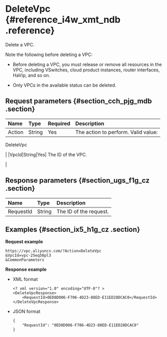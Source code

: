 # DeleteVpc {#reference_i4w_xmt_ndb .reference}

Delete a VPC.

Note the following before deleting a VPC:

-   Before deleting a VPC, you must release or remove all resources in the VPC, including VSwitches, cloud product instances, router interfaces, HaVip, and so on.

-   Only VPCs in the available status can be deleted.


## Request parameters {#section_cch_pjg_mdb .section}

|Name|Type|Required|Description|
|:---|:---|:-------|:----------|
|Action|String|Yes| The action to perform. Valid value:

 DeleteVpc

 |
|VpcId|String|Yes| The ID of the VPC.

 |

## Response parameters {#section_ugs_f1g_cz .section}

|Name|Type|Description|
|:---|:---|:----------|
|RequestId|String|The ID of the request.|

## Examples {#section_ix5_h1g_cz .section}

**Request example**

``` {#createVPCpub}
https://vpc.aliyuncs.com/?Action=DeleteVpc
&VpcId=vpc-25eq58pl3
&CommonParameters
```

**Response example**

-   XML format

    ```
    <? xml version="1.0" encoding="UTF-8"? >
    <DeleteVpcResponse>
        <RequestId>0ED8D006-F706-4D23-88ED-E11ED28DCAC0</RequestId>
    </DeleteVpcResponse>
    ```

-   JSON format

    ```
    { 
        "RequestId": "0ED8D006-F706-4D23-88ED-E11ED28DCAC0"
    }
    ```



